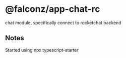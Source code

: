 # @falconz/app-chat-rc

chat module, specifically connect to rocketchat backend

## Notes

Started using npx typescript-starter
